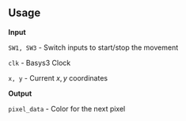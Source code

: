 ## Usage

**Input**

`SW1, SW3` - Switch inputs to start/stop the movement

`clk` - Basys3 Clock

`x, y` - Current $x, y$ coordinates

**Output**

`pixel_data` - Color for the next pixel
